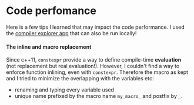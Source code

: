 # Code perfomance

Here is a few tips I learned that may impact the code performance.
I used the [compiler explorer app](https://godbolt.org/) that can also be run locally!

#### The inline and macro replacement
Since c++11, `constexpr` provide a way to define compile-time **evaluation** (not replacement but real evaluation!).
However, I couldn't find a way to enforce function inlining, even with `constexpr`.
Therefore the macro as kept and I tried to minimize the overlapping with the variables etc:
- renaming and typing every variable used
- unique name prefixed by the macro name `my_macro_` and postfix by `_`.